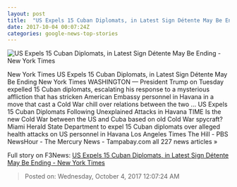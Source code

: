 ```yaml
---
layout: post
title:  "US Expels 15 Cuban Diplomats, in Latest Sign Détente May Be Ending - New York Times"
date: 2017-10-04 00:07:24Z
categories: google-news-top-stories
---
```


![US Expels 15 Cuban Diplomats, in Latest Sign Détente May Be Ending - New York Times](https://static01.nyt.com/images/2017/10/04/us/04dc-diplo/merlin-to-scoop-128283299-243505-facebookJumbo.jpg)

New York Times US Expels 15 Cuban Diplomats, in Latest Sign Détente May Be Ending New York Times WASHINGTON — President Trump on Tuesday expelled 15 Cuban diplomats, escalating his response to a mysterious affliction that has stricken American Embassy personnel in Havana in a move that cast a Cold War chill over relations between the two ... US Expels 15 Cuban Diplomats Following Unexplained Attacks in Havana TIME Is the new Cold War between the US and Cuba based on old Cold War spycraft? Miami Herald State Department to expel 15 Cuban diplomats over alleged health attacks on US personnel in Havana Los Angeles Times The Hill - PBS NewsHour - The Mercury News - Tampabay.com all 227 news articles »


Full story on F3News: [US Expels 15 Cuban Diplomats, in Latest Sign Détente May Be Ending - New York Times](http://www.f3nws.com/n/cHHbyB)

> Posted on: Wednesday, October 4, 2017 12:07:24 AM
